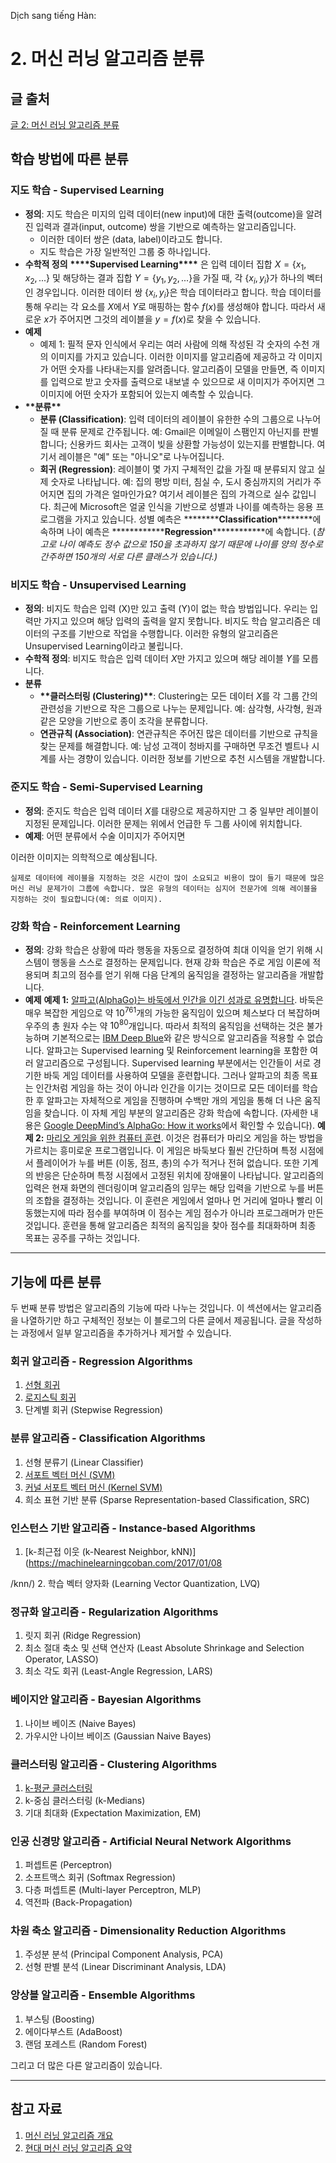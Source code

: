 Dịch sang tiếng Hàn:

# 2. 머신 러닝 알고리즘 분류

## 글 출처

[글 2: 머신 러닝 알고리즘 분류](https://machinelearningcoban.com/2016/12/27/categories/)

## 학습 방법에 따른 분류

### 지도 학습 - Supervised Learning

- **정의**: 지도 학습은 미지의 입력 데이터(new input)에 대한 출력(outcome)을 알려진 입력과 결과(input, outcome) 쌍을 기반으로 예측하는 알고리즘입니다.
  - 이러한 데이터 쌍은 (data, label)이라고도 합니다.
  - 지도 학습은 가장 일반적인 그룹 중 하나입니다.
- **수학적 정의**
  **************\*\*\*\***************Supervised Learning**************\*\*\*\*************** 은 입력 데이터 집합 $X = \{ x_1, x_2,...\}$ 및 해당하는 결과 집합 $Y = \{ y_1, y_2, ... \}$을 가질 때, 각 $\{ x_i, y_i \}$가 하나의 벡터인 경우입니다.
  이러한 데이터 쌍 $\{ x_i, y_i \}$은 학습 데이터라고 합니다.
  학습 데이터를 통해 우리는 각 요소를 $X$에서 $Y$로 매핑하는 함수 $f(x)$를 생성해야 합니다.
  따라서 새로운 $x$가 주어지면 그것의 레이블을 $y = f(x)$로 찾을 수 있습니다.
- **예제**
  - 예제 1: 필적 문자 인식에서 우리는 여러 사람에 의해 작성된 각 숫자의 수천 개의 이미지를 가지고 있습니다. 이러한 이미지를 알고리즘에 제공하고 각 이미지가 어떤 숫자를 나타내는지를 알려줍니다. 알고리즘이 모델을 만들면, 즉 이미지를 입력으로 받고 숫자를 출력으로 내보낼 수 있으므로 새 이미지가 주어지면 그 이미지에 어떤 숫자가 포함되어 있는지 예측할 수 있습니다.
- ******\*\*******분류******\*\*******
  - **분류 (Classification)**: 입력 데이터의 레이블이 유한한 수의 그룹으로 나누어질 때 분류 문제로 간주됩니다.
    예: Gmail은 이메일이 스팸인지 아닌지를 판별합니다; 신용카드 회사는 고객이 빚을 상환할 가능성이 있는지를 판별합니다. 여기서 레이블은 "예" 또는 "아니오"로 나누어집니다.
  - **회귀 (Regression)**: 레이블이 몇 가지 구체적인 값을 가질 때 분류되지 않고 실제 숫자로 나타납니다.
    예: 집의 평방 미터, 침실 수, 도시 중심까지의 거리가 주어지면 집의 가격은 얼마인가요? 여기서 레이블은 집의 가격으로 실수 값입니다.
  최근에 Microsoft은 얼굴 인식을 기반으로 성별과 나이를 예측하는 응용 프로그램을 가지고 있습니다. 성별 예측은 ******\*\*******Classification******\*\*******에 속하며 나이 예측은 ********\*\*\*\*********Regression********\*\*\*\*********에 속합니다. (_참고로 나이 예측도 정수 값으로 150을 초과하지 않기 때문에 나이를 양의 정수로 간주하면 150개의 서로 다른 클래스가 있습니다.)_

### 비지도 학습 - Unsupervised Learning

- **정의**: 비지도 학습은 입력 (X)만 있고 출력 (Y)이 없는 학습 방법입니다. 우리는 입력만 가지고 있으며 해당 입력의 출력을 알지 못합니다. 비지도 학습 알고리즘은 데이터의 구조를 기반으로 작업을 수행합니다.
  이러한 유형의 알고리즘은 Unsupervised Learning이라고 불립니다.
- **수학적 정의**: 비지도 학습은 입력 데이터 $X$만 가지고 있으며 해당 레이블 $Y$를 모릅니다.
- **분류**
  - ****\*\*****클러스터링 (Clustering)****\*\*****: Clustering는 모든 데이터 $X$를 각 그룹 간의 관련성을 기반으로 작은 그룹으로 나누는 문제입니다.
    예: 삼각형, 사각형, 원과 같은 모양을 기반으로 종이 조각을 분류합니다.
  - **연관규칙 (Association)**: 연관규칙은 주어진 많은 데이터를 기반으로 규칙을 찾는 문제를 해결합니다.
    예: 남성 고객이 청바지를 구매하면 무조건 벨트나 시계를 사는 경향이 있습니다. 이러한 정보를 기반으로 추천 시스템을 개발합니다.

### 준지도 학습 - Semi-Supervised Learning

- **정의**: 준지도 학습은 입력 데이터 $X$를 대량으로 제공하지만 그 중 일부만 레이블이 지정된 문제입니다.
  이러한 문제는 위에서 언급한 두 그룹 사이에 위치합니다.
- **예제**: 어떤 분류에서 수술 이미지가 주어지면

이러한 이미지는 의학적으로 예상됩니다.

    실제로 데이터에 레이블을 지정하는 것은 시간이 많이 소요되고 비용이 많이 들기 때문에 많은 머신 러닝 문제가이 그룹에 속합니다. 많은 유형의 데이터는 심지어 전문가에 의해 레이블을 지정하는 것이 필요합니다(예: 의료 이미지).

### 강화 학습 - Reinforcement Learning

- **정의**: 강화 학습은 상황에 따라 행동을 자동으로 결정하여 최대 이익을 얻기 위해 시스템이 행동을 스스로 결정하는 문제입니다.
  현재 강화 학습은 주로 게임 이론에 적용되며 최고의 점수를 얻기 위해 다음 단계의 움직임을 결정하는 알고리즘을 개발합니다.
- **예제**
  **예제 1:** [알파고(AlphaGo)는 바둑에서 인간을 이긴 성과로 유명합니다](https://gogameguru.com/tag/deepmind-alphago-lee-sedol/). 바둑은 매우 복잡한 게임으로 약 $10^{761}$개의 가능한 움직임이 있으며 체스보다 더 복잡하며 우주의 총 원자 수는 약 $10^{80}$개입니다. 따라서 최적의 움직임을 선택하는 것은 불가능하며 기본적으로는 [IBM Deep Blue](<https://en.wikipedia.org/wiki/Deep_Blue_(chess_computer)>)와 같은 방식으로 알고리즘을 적용할 수 없습니다. 알파고는 Supervised learning 및 Reinforcement learning을 포함한 여러 알고리즘으로 구성됩니다. Supervised learning 부분에서는 인간들이 서로 경기한 바둑 게임 데이터를 사용하여 모델을 훈련합니다. 그러나 알파고의 최종 목표는 인간처럼 게임을 하는 것이 아니라 인간을 이기는 것이므로 모든 데이터를 학습한 후 알파고는 자체적으로 게임을 진행하며 수백만 개의 게임을 통해 더 나은 움직임을 찾습니다. 이 자체 게임 부분의 알고리즘은 강화 학습에 속합니다. (자세한 내용은 [Google DeepMind’s AlphaGo: How it works](https://www.tastehit.com/blog/google-deepmind-alphago-how-it-works/)에서 확인할 수 있습니다).
  **예제 2:** [마리오 게임을 위한 컴퓨터 훈련](https://www.youtube.com/watch?v=qv6UVOQ0F44). 이것은 컴퓨터가 마리오 게임을 하는 방법을 가르치는 흥미로운 프로그램입니다. 이 게임은 바둑보다 훨씬 간단하며 특정 시점에서 플레이어가 누를 버튼 (이동, 점프, 총)의 수가 적거나 전혀 없습니다. 또한 기계의 반응은 단순하며 특정 시점에서 고정된 위치에 장애물이 나타납니다. 알고리즘의 입력은 현재 화면의 렌더링이며 알고리즘의 임무는 해당 입력을 기반으로 누를 버튼의 조합을 결정하는 것입니다. 이 훈련은 게임에서 얼마나 먼 거리에 얼마나 빨리 이동했는지에 따라 점수를 부여하며 이 점수는 게임 점수가 아니라 프로그래머가 만든 것입니다. 훈련을 통해 알고리즘은 최적의 움직임을 찾아 점수를 최대화하며 최종 목표는 공주를 구하는 것입니다.

---

## 기능에 따른 분류

두 번째 분류 방법은 알고리즘의 기능에 따라 나누는 것입니다. 이 섹션에서는 알고리즘을 나열하기만 하고 구체적인 정보는 이 블로그의 다른 글에서 제공됩니다. 글을 작성하는 과정에서 일부 알고리즘을 추가하거나 제거할 수 있습니다.

### 회귀 알고리즘 - Regression Algorithms

1. [선형 회귀](https://machinelearningcoban.com/2016/12/28/linearregression/)
2. [로지스틱 회귀](https://machinelearningcoban.com/2017/01/27/logisticregression/#sigmoid-function)
3. 단계별 회귀 (Stepwise Regression)

### 분류 알고리즘 - Classification Algorithms

1. 선형 분류기 (Linear Classifier)
2. [서포트 벡터 머신 (SVM)](https://machinelearningcoban.com/2017/04/09/smv/)
3. [커널 서포트 벡터 머신 (Kernel SVM)](https://machinelearningcoban.com/2017/04/22/kernelsmv/)
4. 희소 표현 기반 분류 (Sparse Representation-based Classification, SRC)

### 인스턴스 기반 알고리즘 - Instance-based Algorithms

1. [k-최근접 이웃 (k-Nearest Neighbor, kNN)](https://machinelearningcoban.com/2017/01/08

/knn/) 2. 학습 벡터 양자화 (Learning Vector Quantization, LVQ)

### 정규화 알고리즘 - Regularization Algorithms

1. 릿지 회귀 (Ridge Regression)
2. 최소 절대 축소 및 선택 연산자 (Least Absolute Shrinkage and Selection Operator, LASSO)
3. 최소 각도 회귀 (Least-Angle Regression, LARS)

### 베이지안 알고리즘 - Bayesian Algorithms

1. 나이브 베이즈 (Naive Bayes)
2. 가우시안 나이브 베이즈 (Gaussian Naive Bayes)

### 클러스터링 알고리즘 - Clustering Algorithms

1. [k-평균 클러스터링](https://machinelearningcoban.com/2017/01/01/kmeans/)
2. k-중심 클러스터링 (k-Medians)
3. 기대 최대화 (Expectation Maximization, EM)

### 인공 신경망 알고리즘 - Artificial Neural Network Algorithms

1. 퍼셉트론 (Perceptron)
2. 소프트맥스 회귀 (Softmax Regression)
3. 다층 퍼셉트론 (Multi-layer Perceptron, MLP)
4. 역전파 (Back-Propagation)

### 차원 축소 알고리즘 - Dimensionality Reduction Algorithms

1. 주성분 분석 (Principal Component Analysis, PCA)
2. 선형 판별 분석 (Linear Discriminant Analysis, LDA)

### 앙상블 알고리즘 - Ensemble Algorithms

1. 부스팅 (Boosting)
2. 에이다부스트 (AdaBoost)
3. 랜덤 포레스트 (Random Forest)

그리고 더 많은 다른 알고리즘이 있습니다.

---

## 참고 자료

1. [머신 러닝 알고리즘 개요](http://machinelearningmastery.com/a-tour-of-machine-learning-algorithms/)
2. [현대 머신 러닝 알고리즘 요약](https://ongxuanhong.wordpress.com/2015/10/22/diem-qua-cac-thuat-toan-machine-learning-hien-dai/)
